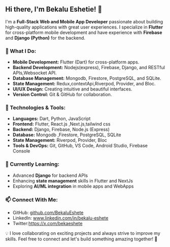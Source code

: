 ## Hi there, I'm Bekalu Eshetie! 👋

I'm a **Full-Stack Web and Mobile App Developer** passionate about building high-quality applications with great user experiences. I specialize in **Flutter** for cross-platform mobile development and have experience with **Firebase** and **Django (Python)** for the backend.

### 🚀 What I Do:
- **Mobile Development:** Flutter (Dart) for cross-platform apps.
- **Backend Development:** Nodejs(express), Firebase, Django,  and RESTful APIs,Websocket API.
- **Database Management:** Mongodb, Firestore, PostgreSQL, and SQLite.
- **State Management:** Redux,contextApi,Riverpod, Provider, and Bloc.
- **UI/UX Design:** Creating intuitive and beautiful interfaces.
- **Version Control:** Git & GitHub for collaboration.

### 🔧 Technologies & Tools:
- **Languages:** Dart, Python, JavaScript
- **Frontend:** Flutter, React.js ,Next.js,tailwind css
- **Backend:** Django, Firebase, Node.js (Express)
- **Database:** Mongodb ,Firestore, PostgreSQL, SQLite
- **State Management:** Riverpod, Provider, Bloc
- **Tools & DevOps:** Git, GitHub, VS Code, Android Studio, Firebase Console

### 🌱 Currently Learning:
- Advanced **Django** for backend APIs
- Enhancing **state management** skills in Flutter and NextJs
- Exploring **AI/ML integration** in mobile apps and WebApps

### 📫 Connect With Me:
- GitHub: [github.com/BekaluEshete](https://github.com/BekaluEshete)
- LinkedIn: www.linkedin.com/in/bekalu-eshete
- Twitter:https://x.com/bekaeshete

💡 I love collaborating on exciting projects and always strive to improve my skills. Feel free to connect and let's build something amazing together! 🚀

